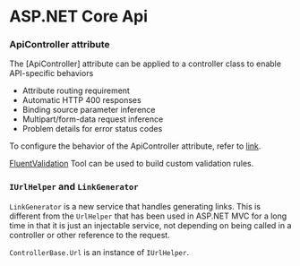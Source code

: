 ﻿# ASP.NET Core Api

### ApiController attribute

The [ApiController] attribute can be applied to a controller class to enable API-specific behaviors

+ Attribute routing requirement
+ Automatic HTTP 400 responses
+ Binding source parameter inference
+ Multipart/form-data request inference
+ Problem details for error status codes

To configure the behavior of the ApiController attribute, refer to [link](https://docs.microsoft.com/en-us/aspnet/core/web-api/?view=aspnetcore-2.2#problem-details-for-error-status-codes).

[FluentValidation](https://github.com/JeremySkinner/FluentValidation) Tool can be used to build custom validation rules.


### `IUrlHelper` and `LinkGenerator`

`LinkGenerator` is a new service that handles generating links. This is different from the `UrlHelper` that has been used in ASP.NET MVC for a long time in that it is just an injectable service, not depending on being called in a controller or other reference to the request.

`ControllerBase.Url` is an instance of `IUrlHelper`.